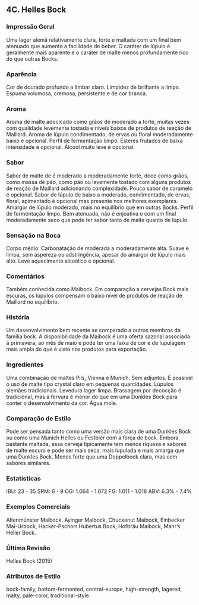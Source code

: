 ## 4C. Helles Bock

### Impressão Geral

Uma lager alemã relativamente clara, forte e maltada com um final bem atenuado que aumenta a facilidade de beber. O caráter de lúpulo é geralmente mais aparente e o caráter de malte menos profundamente rico do que outras Bocks.

### Aparência

Cor de dourado profundo a âmbar claro. Limpidez de brilhante a limpa. Espuma volumosa, cremosa, persistente e de cor branca.

### Aroma

Aroma de malte adocicado como grãos de moderado a forte, muitas vezes com qualidade levemente tostada e níveis baixos de produtos de reação de Maillard. Aroma de lúpulo condimentado, de ervas ou floral moderadamente baixo é opcional. Perfil de fermentação limpo. Ésteres frutados de baixa intensidade é opcional. Álcool muito leve é opcional.

### Sabor

Sabor de malte de é moderado a moderadamente forte, doce como grãos, como massa de pão, como pão ou levemente tostado com alguns produtos de reação de Maillard adicionando complexidade. Pouco sabor de caramelo é opcional. Sabor de lúpulo de baixo a moderado, condimentado, de ervas, floral, apimentado é opcional mas presente nos melhores exemplares. Amargor de lúpulo moderado, mais no equilíbrio que em outras Bocks. Perfil de fermentação limpo. Bem atenuada, não é enjoativa e com um final moderadamente seco que pode ter sabor tanto de malte quanto de lúpulo.

### Sensação na Boca

Corpo médio. Carbonatação de moderada a moderadamente alta. Suave e limpa, sem aspereza ou adstringência, apesar do amargor de lúpulo mais alto. Leve aquecimento alcoólico é opcional.

### Comentários

Também conhecida como Maibock. Em comparação a cervejas Bock mais escuras, os lúpulos compensam o baixo nível de produtos de reação de Maillard no equilíbrio.

### História

Um desenvolvimento bem recente se comparado a outros membros da família bock. A disponibilidade da Maibock é uma oferta sazonal associada à primavera, ao mês de maio e pode ter uma faixa de cor e de lupulagem mais ampla do que é visto nos produtos para exportação.

### Ingredientes

Uma combinação de maltes Pils, Vienna e Munich. Sem adjuntos. É possível o uso de malte tipo crystal claro em pequenas quantidades. Lúpulos alemães tradicionais. Levedura lager limpa. Brassagem por decocção é tradicional, mas a fervura é menor do que em uma Dunkles Bock para conter o desenvolvimento da cor. Água mole.

### Comparação de Estilo

Pode ser pensada tanto como uma versão mais clara de uma Dunkles Bock ou como uma Munich Helles ou Festbier com a força de bock. Embora bastante maltada, essa cerveja tipicamente tem menos riqueza e sabores de malte escuro e pode ser mais seca, mais lupulada e mais amarga que uma Dunkles Bock. Menos forte que uma Doppelbock clara, mas com sabores similares.

### Estatísticas

IBU: 23 - 35
SRM: 6 - 9
OG: 1.064 - 1.072
FG: 1.011 - 1.018
ABV: 6.3% - 7.4%

### Exemplos Comerciais

Altenmünster Maibock, Ayinger Maibock, Chuckanut Maibock, Einbecker Mai-Urbock, Hacker-Pschorr Hubertus Bock, Hofbräu Maibock, Mahr’s Heller Bock.

### Última Revisão

Helles Bock (2015)

### Atributos de Estilo

bock-family, bottom-fermented, central-europe, high-strength, lagered, malty, pale-color, traditional-style.
